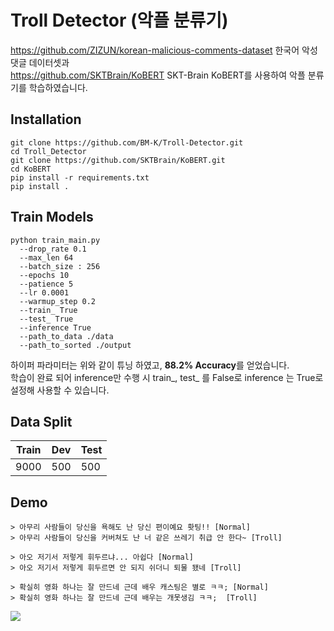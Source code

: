 # Troll Detector (악플 분류기)
https://github.com/ZIZUN/korean-malicious-comments-dataset 한국어 악성댓글 데이터셋과 <br> https://github.com/SKTBrain/KoBERT SKT-Brain KoBERT를 사용하여 악플 분류기를 학습하였습니다.

## Installation
```
git clone https://github.com/BM-K/Troll-Detector.git
cd Troll_Detector
git clone https://github.com/SKTBrain/KoBERT.git
cd KoBERT
pip install -r requirements.txt
pip install .
```

## Train Models
```
python train_main.py
  --drop_rate 0.1
  --max_len 64
  --batch_size : 256
  --epochs 10
  --patience 5
  --lr 0.0001
  --warmup_step 0.2
  --train_ True
  --test_ True
  --inference True
  --path_to_data ./data
  --path_to_sorted ./output
```

하이퍼 파라미터는 위와 같이 튜닝 하였고, **88.2% Accuracy**를 얻었습니다. <br>
학습이 완료 되어 inference만 수행 시 train_, test_ 를 False로 inference 는 True로 설정해 사용할 수 있습니다.

## Data Split
|Train|Dev|Test|
|------|------|------|
|9000|500|500|

## Demo
```
> 아무리 사람들이 당신을 욕해도 난 당신 편이예요 홧팅!! [Normal]
> 아무리 사람들이 당신을 커버쳐도 난 너 같은 쓰레기 취급 안 한다~ [Troll]

> 아오 저기서 저렇게 휘두르냐... 아쉽다 [Normal]
> 아오 저기서 저렇게 휘두르면 안 되지 쉬더니 퇴물 됐네 [Troll]

> 확실히 영화 하나는 잘 만드네 근데 배우 캐스팅은 별로 ㅋㅋ; [Normal]
> 확실히 영화 하나는 잘 만드네 근데 배우는 개못생김 ㅋㅋ;	[Troll]
```

<img src = 'https://user-images.githubusercontent.com/55969260/99531889-c472b200-29e6-11eb-83e5-f657d91b6224.gif'>
